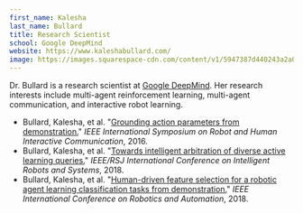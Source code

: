 ```yaml
---
first_name: Kalesha
last_name: Bullard
title: Research Scientist
school: Google DeepMind
website: https://www.kaleshabullard.com/
image: https://images.squarespace-cdn.com/content/v1/5947387d440243a2a0af0e88/1614761986321-BEMKMDWNSURU9SJ263WV/IMG_4371_bw.jpg
---
```

Dr. Bullard is a research scientist at [Google DeepMind](https://deepmind.com/). Her research interests include multi-agent reinforcement learning, multi-agent communication, and interactive robot learning.
* Bullard, Kalesha, et al. "[Grounding action parameters from demonstration.](https://ieeexplore.ieee.org/abstract/document/7745139)" _IEEE International Symposium on Robot and Human Interactive Communication_, 2016.
* Bullard, Kalesha, et al. "[Towards intelligent arbitration of diverse active learning queries.](https://ieeexplore.ieee.org/abstract/document/8594279)" _IEEE/RSJ International Conference on Intelligent Robots and Systems_, 2018.
* Bullard, Kalesha, et al. "[Human-driven feature selection for a robotic agent learning classification tasks from demonstration.](https://ieeexplore.ieee.org/abstract/document/8461012)" _IEEE International Conference on Robotics and Automation_, 2018.

